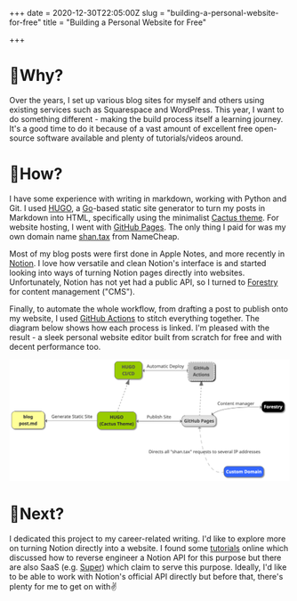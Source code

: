 +++
date = 2020-12-30T22:05:00Z
slug = "building-a-personal-website-for-free"
title = "Building a Personal Website for Free"

+++
# 📎Why?

Over the years, I set up various blog sites for myself and others using existing services such as Squarespace and WordPress. This year, I want to do something different - making the build process itself a learning journey. It's a good time to do it because of a vast amount of excellent free open-source software available and plenty of tutorials/videos around.

# 📖How?

I have some experience with writing in markdown, working with Python and Git. I used [HUGO](https://gohugo.io/), a [Go](https://golang.org/)-based static site generator to turn my posts in Markdown into HTML, specifically using the minimalist [Cactus theme](https://themes.gohugo.io/hugo-theme-cactus/). For website hosting, I went with [GitHub Pages](https://pages.github.com/). The only thing I paid for was my own domain name [shan.tax](http://shan.tax) from NameCheap.

Most of my blog posts were first done in Apple Notes, and more recently in [Notion](https://www.notion.so). I love how versatile and clean Notion's interface is and started looking into ways of turning Notion pages directly into websites. Unfortunately, Notion has not yet had a public API, so I turned to [Forestry](https://forestry.io/) for content management ("CMS").

Finally, to automate the whole workflow, from drafting a post to publish onto my website, I used [GitHub Actions](https://docs.github.com/en/free-pro-team@latest/actions) to stitch everything together. The diagram below shows how each process is linked. I'm pleased with the result - a sleek personal website editor built from scratch for free and with decent performance too.

![](/uploads/website_building.png)

# 📮Next?

I dedicated this project to my career-related writing. I'd like to explore more on turning Notion directly into a website. I found some [tutorials](https://blog.kowalczyk.info/article/88aee8f43620471aa9dbcad28368174c/how-i-reverse-engineered-notion-api.html) online which discussed how to reverse engineer a Notion API for this purpose but there are also SaaS (e.g. [Super](https://super.so/)) which claim to serve this purpose. Ideally, I'd like to be able to work with Notion's official API directly but before that, there's plenty for me to get on with✌️